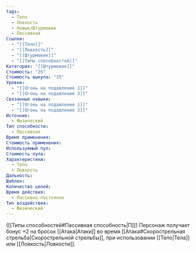 ```yaml
---
tags:
  - Тело
  - Ловкость
  - Навык/Штурмовик
  - Пассивная
Ссылки:
  - "[[Тело]]"
  - "[[Ловкость]]"
  - "[[Штурмовик]]"
  - "[[Типы способностей]]"
Категория: "[[Штурмовик]]"
Стоимость: "35"
Стоимость выкупа: "35"
Уровни:
  - "[[Огонь на подавление 1]]"
  - "[[Огонь на подавление 3]]"
Связанные навыки:
  - "[[Огонь на подавление 1]]"
  - "[[Огонь на подавление 3]]"
Источник:
  - Физический
Тип способности:
  - Пассивная
Время применения: 
Стоимость применения: 
Используемый пул: 
Стоимость пула: 
Характеристики:
  - Тело
  - Ловкость
Дальность: 
Шаблон: 
Количество целей: 
Время действия:
  - Пассивно-постоянно
Тип воздействия:
  - Физический
---
```

([[Типы способностей#Пассивная способность|П]]) Персонаж получает бонус +2 на бросок [[Атака|Атаки]] во время [[Атака#Скорострельная стрельба|Скорострельной стрельбы]], при использовании [[Тело|Тела]] или [[Ловкость|Ловкости]]. 